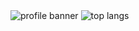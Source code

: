 <!--
**ronaldpaek/ronaldpaek** is a ✨ _special_ ✨ repository because its `README.md` (this file) appears on your GitHub profile.

Here are some ideas to get you started:

- 🔭 I’m currently working on ...
- 🌱 I’m currently learning ...
- 👯 I’m looking to collaborate on ...
- 🤔 I’m looking for help with ...
- 💬 Ask me about ...
- 📫 How to reach me: ...
- 😄 Pronouns: ...
- ⚡ Fun fact: ...
-->

  <img src="https://user-images.githubusercontent.com/95109313/220276263-99aa9fb1-8d94-4ede-8a0f-d8bbcec1586b.png" alt="profile banner"/>
  <img src="https://github-readme-stats.vercel.app/api/top-langs/?username=ronaldpaek&layout=compact" alt="top langs"/>


